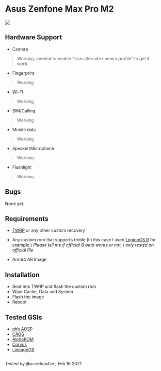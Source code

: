 # Asus Zenfone Max Pro M2
![](https://www.asus.com/media/global/products/JnIzW5AoKK3JccyH/P_setting_fff_1_90_end_600.png)

## Hardware Support

* Camera
> Working, needed to enable "Use alternate camera profile" to get it work.

* Fingerprint
> Working

* Wi-Fi
>Working

* SIM/Calling
> Working
 
* Mobile data
> Working

* Speaker/Microphone
> Working

* Flashlight
> Working

## Bugs

None yet.

## Requirements

* [TWRP](https://dl.twrp.me/X01BD/) or any other custom recovery
* Any custom rom that supports treble (In this case I used [LegionOS R](https://legionos.org/) for example.)
_Please tell me if official Q beta works or not, I only tested on official Pie_

* Arm64 AB Image

## Installation

* Boot into TWRP and flash the custom rom
* Wipe Cache, Data and System
* Flash the image
* Reboot

## Tested GSIs

* [phh AOSP](https://github.com/phhusson/treble_experimentations/releases)
* [CAOS](https://sourceforge.net/projects/treblerom/files/CAOS/)
* [AlphaROM](https://alpha.droidstars.com/)
* [Corvus](https://forum.xda-developers.com/t/gsi-alpha-11-phh-corvusos-v13-0-exalted.4212765/)
* [LineageOS](https://sourceforge.net/projects/andyyan-gsi/files)

##
Tested by @asrieldashie ; Feb 16 2021

##